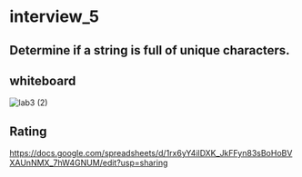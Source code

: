 # interview_5
## Determine if a string is full of unique characters.
## whiteboard 

![lab3 (2)](https://github.com/ahmaderaqi/interview_5/assets/118004544/306468a6-e842-4fcc-a457-0a50499ec22a)

## Rating
https://docs.google.com/spreadsheets/d/1rx6yY4ilDXK_JkFFyn83sBoHoBVXAUnNMX_7hW4GNUM/edit?usp=sharing
